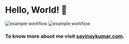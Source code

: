 # Hello, World! 👋
![example workflow](https://github.com/codesark/codesark/actions/workflows/docker-build-publish.yml/badge.svg)
![example workflow](https://github.com/codesark/codesark/actions/workflows/codeql.yml/badge.svg)

### To know more about me visit [savinaykumar.com](https://savinaykumar.com).
